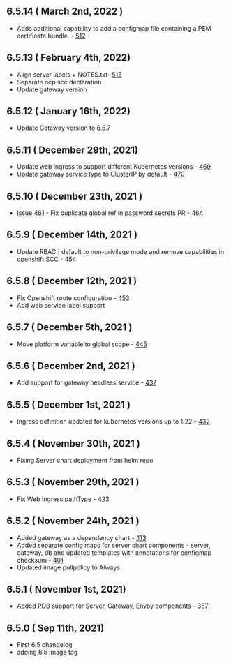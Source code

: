 ## 6.5.14 ( March 2nd, 2022 )
* Adds additional capability to add a configmap file containing a PEM certificate bundle. - [512](https://github.com/aquasecurity/aqua-helm/pull/512)
## 6.5.13 ( February 4th, 2022)
* Align server labels + NOTES.txt- [515](https://github.com/aquasecurity/aqua-helm/pull/515)
* Separate ocp scc declaration
* Update gateway version
## 6.5.12 ( January 16th, 2022)
* Update Gateway version to 6.5.7
## 6.5.11 ( December 29th, 2021)
* Update web ingress to support different Kubernetes versions - [469](https://github.com/aquasecurity/aqua-helm/pull/469)
* Update gateway service type to ClusterIP by default - [470](https://github.com/aquasecurity/aqua-helm/pull/470)
## 6.5.10 ( December 23th, 2021 )
* Issue [461](https://github.com/aquasecurity/aqua-helm/issues/461) - Fix duplicate global ref in password secrets PR - [464](https://github.com/aquasecurity/aqua-helm/pull/464)
## 6.5.9 ( December 14th, 2021 )
* Update RBAC | default to non-privilege mode and remove capabilities in openshift SCC - [454](https://github.com/aquasecurity/aqua-helm/pull/454)
## 6.5.8 ( December 12th, 2021 )
* Fix Openshift route configuration - [453](https://github.com/aquasecurity/aqua-helm/pull/453)
* Add web service label support
## 6.5.7 ( December 5th, 2021 )
* Move platform variable to global scope - [445](https://github.com/aquasecurity/aqua-helm/pull/445)
## 6.5.6 ( December 2nd, 2021 )
* Add support for gateway headless service - [437](https://github.com/aquasecurity/aqua-helm/pull/437)
## 6.5.5 ( December 1st, 2021 )
* Ingress definition updated for kubernetes versions up to 1.22 - [432](https://github.com/aquasecurity/aqua-helm/pull/432)
## 6.5.4 ( November 30th, 2021 )
* Fixing Server chart deployment from helm repo
## 6.5.3 ( November 29th, 2021 )
* Fix Web Ingress pathType - [423](https://github.com/aquasecurity/aqua-helm/pull/423)
## 6.5.2 ( November 24th, 2021 )
* Added gateway as a dependency chart - [413](https://github.com/aquasecurity/aqua-helm/pull/413)
* Added separate config maps for server chart components - server, gateway, db and updated templates with annotations for configmap checksum - [401](https://github.com/aquasecurity/aqua-helm/pull/401)
* Updated image pullpolicy to Always
## 6.5.1 ( November 1st, 2021)
* Added PDB support for Server, Gateway, Envoy components - [387](https://github.com/aquasecurity/aqua-helm/pull/387)
## 6.5.0 ( Sep 11th, 2021)
* First 6.5 changelog
* adding 6.5 image tag
